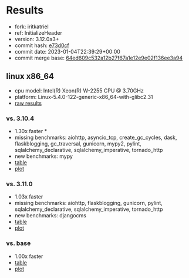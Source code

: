 # Results

- fork: iritkatriel
- ref: InitializeHeader
- version: 3.12.0a3+
- commit hash: [e73d0cf](https://github.com/iritkatriel/cpython/commit/e73d0cf)
- commit date: 2023-01-04T22:39:29+00:00
- commit merge base: [64ed609c532a12b27f67a1e12e9e02f136ee3a94](https://github.com/iritkatriel/cpython/commit/64ed609c532a12b27f67a1e12e9e02f136ee3a94)

## linux x86_64

- cpu model: Intel(R) Xeon(R) W-2255 CPU @ 3.70GHz
- platform: Linux-5.4.0-122-generic-x86_64-with-glibc2.31
- [raw results](bm-20230104-linux-x86_64-iritkatriel-InitializeHeader-3.12.0a3%2B-e73d0cf.json)

### vs. 3.10.4

- 1.30x faster \*
- missing benchmarks: aiohttp, asyncio_tcp, create_gc_cycles, dask, flaskblogging, gc_traversal, gunicorn, mypy2, pylint, sqlalchemy_declarative, sqlalchemy_imperative, tornado_http
- new benchmarks: mypy
- [table](bm-20230104-linux-x86_64-iritkatriel-InitializeHeader-3.12.0a3%2B-e73d0cf-vs-3.10.4.md)
- [plot](bm-20230104-linux-x86_64-iritkatriel-InitializeHeader-3.12.0a3%2B-e73d0cf-vs-3.10.4.png)

### vs. 3.11.0

- 1.03x faster
- missing benchmarks: aiohttp, flaskblogging, gunicorn, pylint, sqlalchemy_declarative, sqlalchemy_imperative, tornado_http
- new benchmarks: djangocms
- [table](bm-20230104-linux-x86_64-iritkatriel-InitializeHeader-3.12.0a3%2B-e73d0cf-vs-3.11.0.md)
- [plot](bm-20230104-linux-x86_64-iritkatriel-InitializeHeader-3.12.0a3%2B-e73d0cf-vs-3.11.0.png)

### vs. base

- 1.00x faster
- [table](bm-20230104-linux-x86_64-iritkatriel-InitializeHeader-3.12.0a3%2B-e73d0cf-vs-base.md)
- [plot](bm-20230104-linux-x86_64-iritkatriel-InitializeHeader-3.12.0a3%2B-e73d0cf-vs-base.png)

